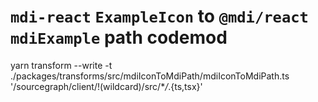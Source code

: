# `mdi-react` `ExampleIcon` to `@mdi/react` `mdiExample` path codemod

yarn transform --write -t ./packages/transforms/src/mdiIconToMdiPath/mdiIconToMdiPath.ts '/sourcegraph/client/!(wildcard)/src/\*_/_.{ts,tsx}'
